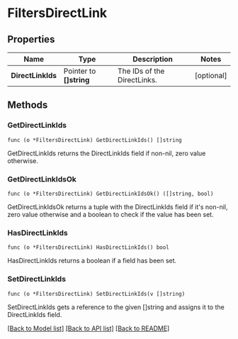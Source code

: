 # FiltersDirectLink

## Properties

Name | Type | Description | Notes
------------ | ------------- | ------------- | -------------
**DirectLinkIds** | Pointer to **[]string** | The IDs of the DirectLinks. | [optional] 

## Methods

### GetDirectLinkIds

`func (o *FiltersDirectLink) GetDirectLinkIds() []string`

GetDirectLinkIds returns the DirectLinkIds field if non-nil, zero value otherwise.

### GetDirectLinkIdsOk

`func (o *FiltersDirectLink) GetDirectLinkIdsOk() ([]string, bool)`

GetDirectLinkIdsOk returns a tuple with the DirectLinkIds field if it's non-nil, zero value otherwise
and a boolean to check if the value has been set.

### HasDirectLinkIds

`func (o *FiltersDirectLink) HasDirectLinkIds() bool`

HasDirectLinkIds returns a boolean if a field has been set.

### SetDirectLinkIds

`func (o *FiltersDirectLink) SetDirectLinkIds(v []string)`

SetDirectLinkIds gets a reference to the given []string and assigns it to the DirectLinkIds field.


[[Back to Model list]](../README.md#documentation-for-models) [[Back to API list]](../README.md#documentation-for-api-endpoints) [[Back to README]](../README.md)


